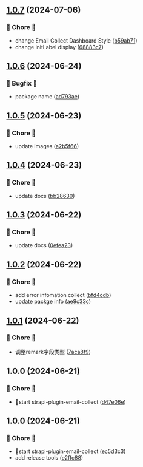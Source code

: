 ## [1.0.7](https://github.com/Liar0320/strapi-plugin-email-collect/compare/v1.0.6...v1.0.7) (2024-07-06)


### 🐛 Chore 🐛

* change Email Collect Dashboard Style ([b59ab71](https://github.com/Liar0320/strapi-plugin-email-collect/commit/b59ab713707a046f29ce33cd013a3b52542c6c64))
* change initLabel display ([68883c7](https://github.com/Liar0320/strapi-plugin-email-collect/commit/68883c750326842caa3c9cf495fb8028e2dcff3e))

## [1.0.6](https://github.com/Liar0320/strapi-plugin-email-collect/compare/v1.0.5...v1.0.6) (2024-06-24)


### 🐛 Bugfix 🐛

* package name ([ad793ae](https://github.com/Liar0320/strapi-plugin-email-collect/commit/ad793ae92e70b7c4e5e462801c9650f193e19b9a))

## [1.0.5](https://github.com/Liar0320/strapi-plugin-email-collect/compare/v1.0.4...v1.0.5) (2024-06-23)


### 🐛 Chore 🐛

* update images ([a2b5f66](https://github.com/Liar0320/strapi-plugin-email-collect/commit/a2b5f66be77cc551703893e8cf8dfa6b7180136f))

## [1.0.4](https://github.com/Liar0320/strapi-plugin-email-collect/compare/v1.0.3...v1.0.4) (2024-06-23)


### 🐛 Chore 🐛

* update docs ([bb28630](https://github.com/Liar0320/strapi-plugin-email-collect/commit/bb28630b542545302fd10bbd36763b6d034eecb0))

## [1.0.3](https://github.com/Liar0320/strapi-plugin-email-collect/compare/v1.0.2...v1.0.3) (2024-06-22)


### 🐛 Chore 🐛

* update docs ([0efea23](https://github.com/Liar0320/strapi-plugin-email-collect/commit/0efea23331824a1bf863451333fd03c259f527a4))

## [1.0.2](https://github.com/Liar0320/strapi-plugin-email-collect/compare/v1.0.1...v1.0.2) (2024-06-22)


### 🐛 Chore 🐛

* add error infomation collect ([bfd4cdb](https://github.com/Liar0320/strapi-plugin-email-collect/commit/bfd4cdbd729961166af0ac90e01e1a01dd84fa39))
* update packge info ([ae9c33c](https://github.com/Liar0320/strapi-plugin-email-collect/commit/ae9c33ccb0273b7254f0a2bd75e1c025c0ba1e51))

## [1.0.1](https://github.com/Liar0320/strapi-plugin-email-collect/compare/v1.0.0...v1.0.1) (2024-06-22)


### 🐛 Chore 🐛

* 调整remark字段类型 ([7aca8f9](https://github.com/Liar0320/strapi-plugin-email-collect/commit/7aca8f9775bafbbcfe814f75e129b0872f49ad24))

## 1.0.0 (2024-06-21)


### 🐛 Chore 🐛

* 🚀start strapi-plugin-email-collect ([d47e06e](https://github.com/Liar0320/strapi-plugin-email-collect/commit/d47e06e2dbc287466211b8a32c7b2fb654b4ab10))

## 1.0.0 (2024-06-21)


### 🐛 Chore 🐛

* 🚀start strapi-plugin-email-collect ([ec5d3c3](https://github.com/Liar0320/strapi-plugin-email-collect/commit/ec5d3c3f39136de781c9ad234c133fb6f91ad30e))
* add release tools ([e2ffc88](https://github.com/Liar0320/strapi-plugin-email-collect/commit/e2ffc883362c5d1968c2bd2bc5530be9bee6eb59))
